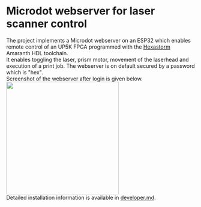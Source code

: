 # Microdot webserver for laser scanner control

The project implements a Microdot webserver on an ESP32 which enables remote control of an UP5K FPGA programmed with the 
[Hexastorm](https://github.com/hstarmans/hexastorm) Amaranth HDL toolchain.  
It enables toggling the laser, prism motor, movement of the laserhead and execution of a print job.
The webserver is on default secured by a password which is "hex".  
Screenshot of the webserver after login is given below.  
<img src="images/webserver.png" align="center" height="300"/>  
Detailed installation information is available in [developer.md](developer.md).